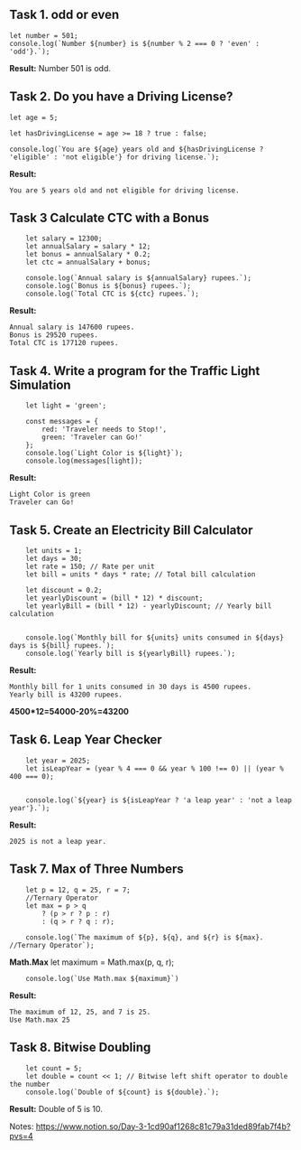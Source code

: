 ## Task 1. odd or even

	let number = 501; 
	console.log(`Number ${number} is ${number % 2 === 0 ? 'even' : 'odd'}.`);
**Result:**
	Number 501 is odd.

## Task 2. Do you have a Driving License?

	let age = 5;
	
	let hasDrivingLicense = age >= 18 ? true : false; 
	
	console.log(`You are ${age} years old and ${hasDrivingLicense ? 'eligible' : 'not eligible'} for driving license.`);

**Result:**

	You are 5 years old and not eligible for driving license.

## Task 3 Calculate CTC with a Bonus

		let salary = 12300;
		let annualSalary = salary * 12;
		let bonus = annualSalary * 0.2;
		let ctc = annualSalary + bonus;
		
		console.log(`Annual salary is ${annualSalary} rupees.`);
		console.log(`Bonus is ${bonus} rupees.`);
		console.log(`Total CTC is ${ctc} rupees.`);

**Result:**

	Annual salary is 147600 rupees.
	Bonus is 29520 rupees.
	Total CTC is 177120 rupees.

## Task 4. Write a program for the Traffic Light Simulation
		
		let light = 'green'; 
		
		const messages = {
		    red: 'Traveler needs to Stop!',
		    green: 'Traveler can Go!'
		};
		console.log(`Light Color is ${light}`);
		console.log(messages[light]);

**Result:**

	Light Color is green
	Traveler can Go!
 
## Task 5. Create an Electricity Bill Calculator

		let units = 1; 
		let days = 30; 
		let rate = 150; // Rate per unit
		let bill = units * days * rate; // Total bill calculation
		
		let discount = 0.2; 
		let yearlyDiscount = (bill * 12) * discount; 
		let yearlyBill = (bill * 12) - yearlyDiscount; // Yearly bill calculation
		
		
		console.log(`Monthly bill for ${units} units consumed in ${days} days is ${bill} rupees.`);
		console.log(`Yearly bill is ${yearlyBill} rupees.`);
  
**Result:**

	Monthly bill for 1 units consumed in 30 days is 4500 rupees.
 	Yearly bill is 43200 rupees. 
  **4500*12=54000-20%=43200**

## Task 6. Leap Year Checker


		let year = 2025;
		let isLeapYear = (year % 4 === 0 && year % 100 !== 0) || (year % 400 === 0); 
		
		
		console.log(`${year} is ${isLeapYear ? 'a leap year' : 'not a leap year'}.`);


**Result:**

	2025 is not a leap year.

 
## Task 7. Max of Three Numbers
		let p = 12, q = 25, r = 7;
		//Ternary Operator
		let max = p > q 
		    ? (p > r ? p : r) 
		    : (q > r ? q : r);
		
		console.log(`The maximum of ${p}, ${q}, and ${r} is ${max}. //Ternary Operator`);
**Math.Max**
		let maximum = Math.max(p, q, r);
		
		console.log(`Use Math.max ${maximum}`)

**Result:**

	The maximum of 12, 25, and 7 is 25.
 	Use Math.max 25

## Task 8. Bitwise Doubling

		let count = 5;
		let double = count << 1; // Bitwise left shift operator to double the number
		console.log(`Double of ${count} is ${double}.`);

**Result:**
	Double of 5 is 10.

Notes: https://www.notion.so/Day-3-1cd90af1268c81c79a31ded89fab7f4b?pvs=4
  
